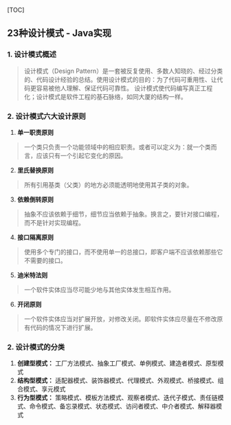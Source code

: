 [TOC]

## 23种设计模式 - Java实现

### 1. 设计模式概述

> 设计模式（Design Pattern）是一套被反复使用、多数人知晓的、经过分类的、代码设计经验的总结。使用设计模式的目的：为了代码可重用性、让代码更容易被他人理解、保证代码可靠性。 设计模式使代码编写真正工程化；设计模式是软件工程的基石脉络，如同大厦的结构一样。

### 2. 设计模式六大设计原则

1. **单一职责原则**

> 一个类只负责一个功能领域中的相应职责。或者可以定义为：就一个类而言，应该只有一个引起它变化的原因。

2. **里氏替换原则**

> 所有引用基类（父类）的地方必须能透明地使用其子类的对象。

3. **依赖倒转原则**

> 抽象不应该依赖于细节，细节应当依赖于抽象。换言之，要针对接口编程，而不是针对实现编程。

4. **接口隔离原则**

> 使用多个专门的接口，而不使用单一的总接口，即客户端不应该依赖那些它不需要的接口。

5. **迪米特法则**

> 一个软件实体应当尽可能少地与其他实体发生相互作用。

6. **开闭原则**

> 一个软件实体应当对扩展开放，对修改关闭。即软件实体应尽量在不修改原有代码的情况下进行扩展。


### 2. 设计模式的分类

1. **创建型模式：** 工厂方法模式、抽象工厂模式、单例模式、建造者模式、原型模式
2. **结构型模式：** 适配器模式、装饰器模式、代理模式、外观模式、桥接模式、组合模式、享元模式
3. **行为型模式：** 策略模式、模板方法模式、观察者模式、迭代子模式、责任链模式、命令模式、备忘录模式、状态模式、访问者模式、中介者模式、解释器模式